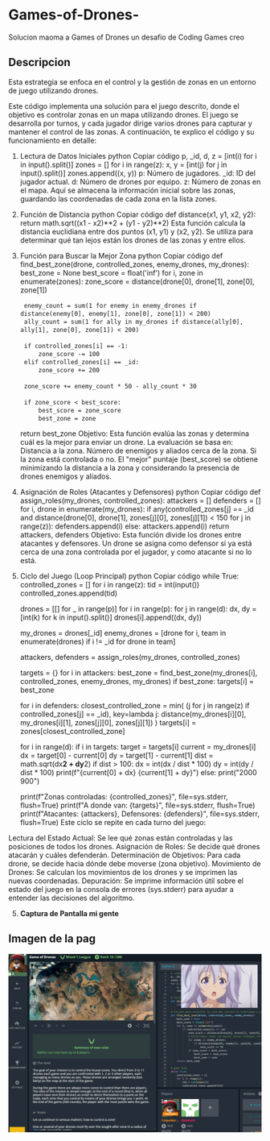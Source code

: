 # Games-of-Drones-
Solucion maoma a Games of Drones un desafio de Coding Games creo

## Descripcion
Esta estrategia se enfoca en el control y la gestión de zonas en un entorno de juego utilizando drones.

Este código implementa una solución para el juego descrito, donde el objetivo es controlar zonas en un mapa utilizando drones. El juego se desarrolla por turnos, y cada jugador dirige varios drones para capturar y mantener el control de las zonas. A continuación, te explico el código y su funcionamiento en detalle:

1. Lectura de Datos Iniciales
python
Copiar código
p, _id, d, z = [int(i) for i in input().split()]
zones = []
for i in range(z):
    x, y = [int(j) for j in input().split()]
    zones.append((x, y))
p: Número de jugadores.
_id: ID del jugador actual.
d: Número de drones por equipo.
z: Número de zonas en el mapa.
Aquí se almacena la información inicial sobre las zonas, guardando las coordenadas de cada zona en la lista zones.

2. Función de Distancia
python
Copiar código
def distance(x1, y1, x2, y2):
    return math.sqrt((x1 - x2)**2 + (y1 - y2)**2)
Esta función calcula la distancia euclidiana entre dos puntos (x1, y1) y (x2, y2). Se utiliza para determinar qué tan lejos están los drones de las zonas y entre ellos.

3. Función para Buscar la Mejor Zona
python
Copiar código
def find_best_zone(drone, controlled_zones, enemy_drones, my_drones):
    best_zone = None
    best_score = float('inf')
    for i, zone in enumerate(zones):
        zone_score = distance(drone[0], drone[1], zone[0], zone[1])
        
        enemy_count = sum(1 for enemy in enemy_drones if distance(enemy[0], enemy[1], zone[0], zone[1]) < 200)
        ally_count = sum(1 for ally in my_drones if distance(ally[0], ally[1], zone[0], zone[1]) < 200)
        
        if controlled_zones[i] == -1:
            zone_score -= 100
        elif controlled_zones[i] == _id:
            zone_score += 200
        
        zone_score += enemy_count * 50 - ally_count * 30
        
        if zone_score < best_score:
            best_score = zone_score
            best_zone = zone
    return best_zone
Objetivo: Esta función evalúa las zonas y determina cuál es la mejor para enviar un drone. La evaluación se basa en:
Distancia a la zona.
Número de enemigos y aliados cerca de la zona.
Si la zona está controlada o no.
El "mejor" puntaje (best_score) se obtiene minimizando la distancia a la zona y considerando la presencia de drones enemigos y aliados.

4. Asignación de Roles (Atacantes y Defensores)
python
Copiar código
def assign_roles(my_drones, controlled_zones):
    attackers = []
    defenders = []
    for i, drone in enumerate(my_drones):
        if any(controlled_zones[j] == _id and distance(drone[0], drone[1], zones[j][0], zones[j][1]) < 150 for j in range(z)):
            defenders.append(i)
        else:
            attackers.append(i)
    return attackers, defenders
Objetivo: Esta función divide los drones entre atacantes y defensores. Un drone se asigna como defensor si ya está cerca de una zona controlada por el jugador, y como atacante si no lo está.
5. Ciclo del Juego (Loop Principal)
python
Copiar código
while True:
    controlled_zones = []
    for i in range(z):
        tid = int(input())
        controlled_zones.append(tid)
    
    drones = [[] for _ in range(p)]
    for i in range(p):
        for j in range(d):
            dx, dy = [int(k) for k in input().split()]
            drones[i].append((dx, dy))
    
    my_drones = drones[_id]
    enemy_drones = [drone for i, team in enumerate(drones) if i != _id for drone in team]
    
    attackers, defenders = assign_roles(my_drones, controlled_zones)
    
    targets = {}
    for i in attackers:
        best_zone = find_best_zone(my_drones[i], controlled_zones, enemy_drones, my_drones)
        if best_zone:
            targets[i] = best_zone
    
    for i in defenders:
        closest_controlled_zone = min(
            (j for j in range(z) if controlled_zones[j] == _id),
            key=lambda j: distance(my_drones[i][0], my_drones[i][1], zones[j][0], zones[j][1])
        )
        targets[i] = zones[closest_controlled_zone]
    
    for i in range(d):
        if i in targets:
            target = targets[i]
            current = my_drones[i]
            dx = target[0] - current[0]
            dy = target[1] - current[1]
            dist = math.sqrt(dx**2 + dy**2)
            if dist > 100:
                dx = int(dx / dist * 100)
                dy = int(dy / dist * 100)
            print(f"{current[0] + dx} {current[1] + dy}")
        else:
            print("2000 900")
    
    print(f"Zonas controladas: {controlled_zones}", file=sys.stderr, flush=True)
    print(f"A donde van: {targets}", file=sys.stderr, flush=True)
    print(f"Atacantes: {attackers}, Defensores: {defenders}", file=sys.stderr, flush=True)
Este ciclo se repite en cada turno del juego:

Lectura del Estado Actual: Se lee qué zonas están controladas y las posiciones de todos los drones.
Asignación de Roles: Se decide qué drones atacarán y cuáles defenderán.
Determinación de Objetivos: Para cada drone, se decide hacia dónde debe moverse (zona objetivo).
Movimiento de Drones: Se calculan los movimientos de los drones y se imprimen las nuevas coordenadas.
Depuración: Se imprime información útil sobre el estado del juego en la consola de errores (sys.stderr) para ayudar a entender las decisiones del algoritmo.

5. **Captura de Pantalla mi gente**
## Imagen de la pag

![Estrategia de Control de Zonas](gameofdrones.png)

